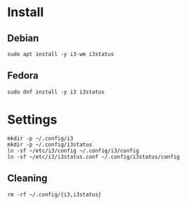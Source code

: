 # Install

## Debian
```
sudo apt install -y i3-wm i3status
```

## Fedora
```
sudo dnf install -y i3 i3status
```

# Settings
```
mkdir -p ~/.config/i3
mkdir -p ~/.config/i3status
ln -sf ~/etc/i3/config ~/.config/i3/config
ln -sf ~/etc/i3/i3status.conf ~/.config/i3status/config
```

## Cleaning
```
rm -rf ~/.config/{i3,i3status}
```
